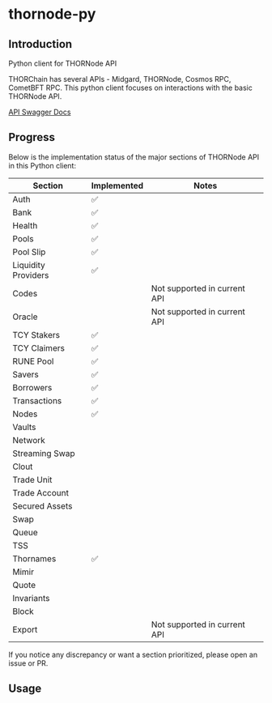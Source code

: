 # thornode-py

## Introduction
Python client for THORNode API

THORChain has several APIs - Midgard, THORNode, Cosmos RPC, CometBFT RPC. This python client focuses on interactions with the basic THORNode API.

[API Swagger Docs](https://thornode.ninerealms.com/thorchain/doc)

## Progress

Below is the implementation status of the major sections of THORNode API in this Python client:

| Section             | Implemented | Notes                         |
|---------------------|-------------|-------------------------------|
| Auth                | ✅           |                               |
| Bank                | ✅           |                               |
| Health              | ✅           |                               |
| Pools               | ✅           |                               |
| Pool Slip           | ✅           |                               |
| Liquidity Providers | ✅          |                               |
| Codes               |             | Not supported in current API  |
| Oracle              |             | Not supported in current API  |
| TCY Stakers         | ✅          |                               |
| TCY Claimers        | ✅          |                               |
| RUNE Pool           | ✅          |                               |
| Savers              | ✅          |                               |
| Borrowers           | ✅          |                               |
| Transactions        | ✅          |                               |
| Nodes               | ✅          |                               |
| Vaults              |             |                               |
| Network             |             |                               |
| Streaming Swap      |             |                               |
| Clout               |             |                               |
| Trade Unit          |             |                               |
| Trade Account       |             |                               |
| Secured Assets      |             |                               |
| Swap                |             |                               |
| Queue               |             |                               |
| TSS                 |             |                               |
| Thornames           | ✅           |                               |
| Mimir               |             |                               |
| Quote               |             |                               |
| Invariants          |             |                               |
| Block               |             |                               |
| Export              |             | Not supported in current API  |

If you notice any discrepancy or want a section prioritized, please open an issue or PR.

## Usage